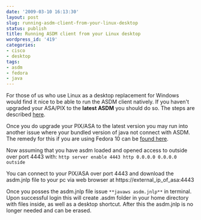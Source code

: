 ```yaml
---
date: '2009-03-10 16:13:30'
layout: post
slug: running-asdm-client-from-your-linux-desktop
status: publish
title: Running ASDM client from your Linux desktop
wordpress_id: '419'
categories:
- cisco
- desktop
tags:
- asdm
- fedora
- java
---
```


For those of us who use Linux as a desktop replacement for Windows would find it nice to be able to run the ASDM client natively. If you haven't upgraded your ASA/PIX to the **latest ASDM** you should do so. The steps are described [here](http://linuxsysadminblog.com/2009/01/howto-upgrade-asdm-using-cli-on-cisco-asa5500/).

Once you do upgrade your PIX/ASA to the latest version you may run into another issue where your bundled version of java not connect with ASDM. The remedy for this if you are using Fedora 10 can be [found here](http://linuxsysadminblog.com/2009/02/upgrade-to-java-se-6-update-12-on-fedora-10/).

Now assuming that you have asdm loaded and opened access to outside over port 4443 with:
`http server enable 4443
http 0.0.0.0 0.0.0.0 outside`

You can connect to your PIX/ASA over port 4443 and download the asdm.jnlp file to your pc via web browser at https://external_ip_of_asa:4443 

Once you posses the asdm.jnlp file issue `**javaws asdm.jnlp**` in terminal. Upon successful login this will create .asdm folder in your home directory with files inside, as well as a desktop shortcut. After this the asdm.jnlp is no longer needed and can be erased. 

